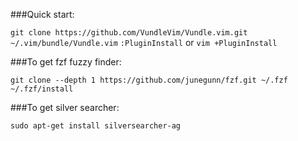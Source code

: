 ###Quick start:

`git clone https://github.com/VundleVim/Vundle.vim.git ~/.vim/bundle/Vundle.vim`
`:PluginInstall` or `vim +PluginInstall`

###To get fzf fuzzy finder: 

`git clone --depth 1 https://github.com/junegunn/fzf.git ~/.fzf`
`~/.fzf/install`

###To get silver searcher: 

`sudo apt-get install silversearcher-ag`

